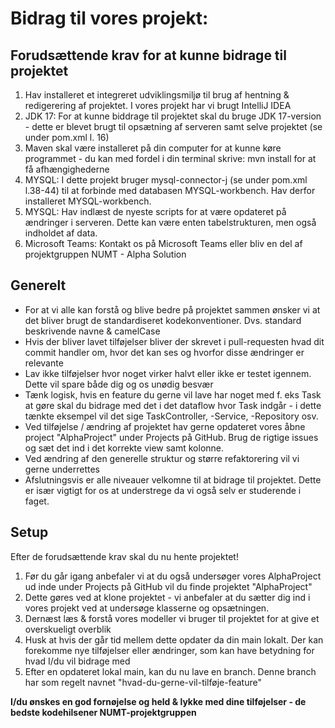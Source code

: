 # Bidrag til vores projekt:

## Forudsættende krav for at kunne bidrage til projektet
1. Hav installeret et integreret udviklingsmiljø til brug af hentning & redigerering af projektet. I vores projekt har vi brugt IntelliJ IDEA
2. JDK 17: For at kunne biddrage til projektet skal du bruge JDK 17-version - dette er blevet brugt til opsætning af serveren samt selve projektet (se under pom.xml l. 16)
3. Maven skal være installeret på din computer for at kunne køre programmet - du kan med fordel i din terminal skrive: mvn install for at få afhængighederne
4. MYSQL: I dette projekt bruger mysql-connector-j (se under pom.xml l.38-44) til at forbinde med databasen MYSQL-workbench. Hav derfor installeret MYSQL-workbench.
5. MYSQL: Hav indlæst de nyeste scripts for at være opdateret på ændringer i serveren. Dette kan være enten tabelstrukturen, men også indholdet af data.
6. Microsoft Teams: Kontakt os på Microsoft Teams eller bliv en del af projektgruppen NUMT - Alpha Solution

## Generelt
- For at vi alle kan forstå og blive bedre på projektet sammen ønsker vi at det bliver brugt de standardiseret kodekonventioner. Dvs. standard beskrivende navne & camelCase
- Hvis der bliver lavet tilføjelser bliver der skrevet i pull-requesten hvad dit commit handler om, hvor det kan ses og hvorfor disse ændringer er relevante
- Lav ikke tilføjelser hvor noget virker halvt eller ikke er testet igennem. Dette vil spare både dig og os unødig besvær
- Tænk logisk, hvis en feature du gerne vil lave har noget med f. eks Task at gøre skal du bidrage med det i det dataflow hvor Task indgår - i dette tænkte eksempel vil det sige TaskController,  -Service, -Repository osv.
- Ved tilføjelse / ændring af projektet hav gerne opdateret vores åbne project "AlphaProject" under Projects på GitHub. Brug de rigtige issues og sæt det ind i det korrekte view samt kolonne. 
- Ved ændring af den generelle struktur og større refaktorering vil vi gerne underrettes
- Afslutningsvis er alle niveauer velkomne til at bidrage til projektet. Dette er især vigtigt for os at understrege da vi også selv er studerende i faget.


## Setup

Efter de forudsættende krav skal du nu hente projektet!

1. Før du går igang anbefaler vi at du også undersøger vores AlphaProject ud inde under Projects på GitHub vil du finde projektet "AlphaProject"
2. Dette gøres ved at klone projektet - vi anbefaler at du sætter dig ind i vores projekt ved at undersøge klasserne og opsætningen.
3. Dernæst læs & forstå vores modeller vi bruger til projektet for at give et overskueligt overblik
4. Husk at hvis der går tid mellem dette opdater da din main lokalt. Der kan forekomme nye tilføjelser eller ændringer, som kan have betydning for hvad I/du vil bidrage med
5. Efter en opdateret lokal main, kan du nu lave en branch. Denne branch har som regelt navnet "hvad-du-gerne-vil-tilføje-feature"


**I/du ønskes en god fornøjelse og held & lykke med dine tilføjelser - de bedste kodehilsener NUMT-projektgruppen**


